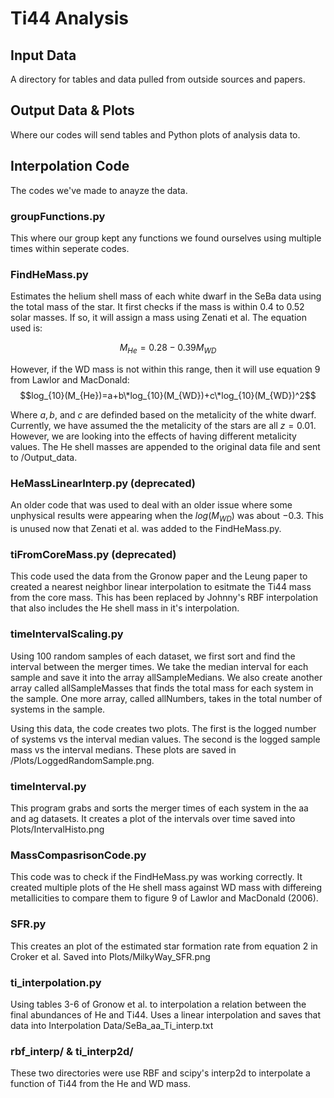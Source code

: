 # Ti44 Analysis

## Input Data
A directory for tables and data pulled from outside sources and papers.

## Output Data & Plots
Where our codes will send tables and Python plots of analysis data to.

## Interpolation Code
The codes we've made to anayze the data.

### groupFunctions.py
This where our group kept any functions we found ourselves using multiple times within seperate codes.


### FindHeMass.py
Estimates the helium shell mass of each white dwarf in the SeBa data using the total mass of the star. It first checks if the mass is within 0.4 to 0.52 solar masses. If so, it will assign a mass using Zenati et al. The equation used is: 

$$M_{He}=0.28-0.39M_{WD}$$

However, if the WD mass is not within this range, then it will use equation 9 from Lawlor and MacDonald:
$$log_{10}(M_{He})=a+b\*log_{10}(M_{WD})+c\*log_{10}(M_{WD})^2$$

Where $a,b,$ and $c$ are definded based on the metalicity of the white dwarf. Currently, we have assumed the the metalicity of the stars are all $z=0.01$. However, we are looking into the effects of having different metalicity values. The He shell masses are appended to the original data file and sent to /Output\_data.

### HeMassLinearInterp.py (deprecated)

An older code that was used to deal with an older issue where some unphysical results were appearing when the $log(M_{WD})$ was about $-0.3$. This is unused now that Zenati et al. was added to the FindHeMass.py.


### tiFromCoreMass.py (deprecated)

This code used the data from the Gronow paper and the Leung paper to created a nearest neighbor linear interpolation to esitmate the Ti44 mass from the core mass. This has been replaced by Johnny's RBF interpolation that also includes the He shell mass in it's interpolation.


### timeIntervalScaling.py

Using 100 random samples of each dataset, we first sort and find the interval between the merger times. We take the median interval for each sample and save it into the array allSampleMedians. We also create another array called allSampleMasses that finds the total mass for each system in the sample. One more array, called allNumbers, takes in the total number of systems in the sample.

Using this data, the code creates two plots. The first is the logged number of systems vs the interval median values. The second is the logged sample mass vs the interval medians. These plots are saved in /Plots/LoggedRandomSample.png.

### timeInterval.py

This program grabs and sorts the merger times of each system in the aa and ag datasets. It creates a plot of the intervals over time saved into Plots/IntervalHisto.png

### MassCompasrisonCode.py

This code was to check if the FindHeMass.py was working correctly. It created multiple plots of the He shell mass against WD mass with differeing metallicities to compare them to figure 9 of Lawlor and MacDonald (2006).

### SFR.py

This creates an plot of the estimated star formation rate from equation 2 in Croker et al. Saved into Plots/MilkyWay\_SFR.png

### ti\_interpolation.py 

Using tables 3-6 of Gronow et al. to interpolation a relation between the final abundances of He and Ti44. Uses a linear interpolation and saves that data into Interpolation Data/SeBa\_aa\_Ti\_interp.txt

### rbf\_interp/ & ti\_interp2d/

These two directories were use RBF and scipy's interp2d to interpolate a function of Ti44 from the He and WD mass.



